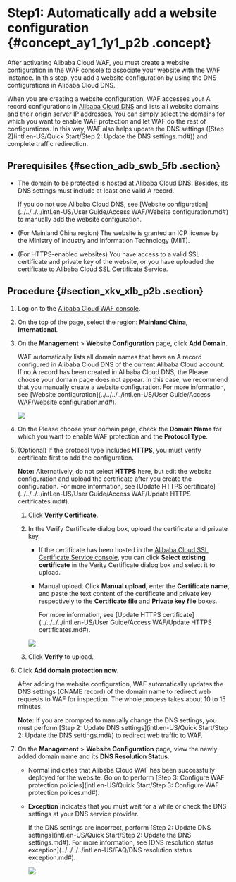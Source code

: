 # Step1: Automatically add a website configuration {#concept_ay1_1y1_p2b .concept}

After activating Alibaba Cloud WAF, you must create a website configuration in the WAF console to associate your website with the WAF instance. In this step, you add a website configuration by using the DNS configurations in Alibaba Cloud DNS.

When you are creating a website configuration, WAF accesses your A record configurations in [Alibaba Cloud DNS](https://dns.console.aliyun.com) and lists all website domains and their origin server IP addresses. You can simply select the domains for which you want to enable WAF protection and let WAF do the rest of configurations. In this way, WAF also helps update the DNS settings \([Step 2](intl.en-US/Quick Start/Step 2: Update the DNS settings.md#)\) and complete traffic redirection.

## Prerequisites {#section_adb_swb_5fb .section}

-   The domain to be protected is hosted at Alibaba Cloud DNS. Besides, its DNS settings must include at least one valid A record.

    If you do not use Alibaba Cloud DNS, see [Website configuration](../../../../intl.en-US/User Guide/Access WAF/Website configuration.md#) to manually add the website configuration.

-   \(For Mainland China region\) The website is granted an ICP license by the Ministry of Industry and Information Technology \(MIIT\).
-   \(For HTTPS-enabled websites\) You have access to a valid SSL certificate and private key of the website, or you have uploaded the certificate to Alibaba Cloud SSL Certificate Service.

## Procedure {#section_xkv_xlb_p2b .section}

1.  Log on to the [Alibaba Cloud WAF console](https://yundun.console.aliyun.com/?p=waf).
2.  On the top of the page, select the region: **Mainland China**, **International**.
3.  On the **Management** \> **Website Configuration** page, click **Add Domain**.

    WAF automatically lists all domain names that have an A record configured in Alibaba Cloud DNS of the current Alibaba Cloud account. If no A record has been created in Alibaba Cloud DNS, the Please choose your domain page does not appear. In this case, we recommend that you manually create a website configuration. For more information, see [Website configuration](../../../../intl.en-US/User Guide/Access WAF/Website configuration.md#).

    ![](http://static-aliyun-doc.oss-cn-hangzhou.aliyuncs.com/assets/img/15546/15440743787562_en-US.png)

4.  On the Please choose your domain page, check the **Domain Name** for which you want to enable WAF protection and the **Protocol Type**.
5.  \(Optional\) If the protocol type includes **HTTPS**, you must verify certificate first to add the configuration.

    **Note:** Alternatively, do not select **HTTPS** here, but edit the website configuration and upload the certificate after you create the configuration. For more information, see [Update HTTPS certificate](../../../../intl.en-US/User Guide/Access WAF/Update HTTPS certificates.md#).

    1.  Click **Verify Certificate**.
    2.  In the Verify Certificate dialog box, upload the certificate and private key.

        -   If the certificate has been hosted in the [Alibaba Cloud SSL Certificate Service console](https://yundunnext.console.aliyun.com/?p=casnext), you can click **Select existing certificate** in the Verity Certificate dialog box and select it to upload.
        -   Manual upload. Click **Manual upload**, enter the **Certificate name**, and paste the text content of the certificate and private key respectively to the **Certificate file** and **Private key file** boxes.

            For more information, see [Update HTTPS certificate](../../../../intl.en-US/User Guide/Access WAF/Update HTTPS certificates.md#).

        ![](http://static-aliyun-doc.oss-cn-hangzhou.aliyuncs.com/assets/img/15546/15440743787567_en-US.png)

    3.  Click **Verify** to upload.
6.  Click **Add domain protection now**.

    After adding the website configuration, WAF automatically updates the DNS settings \(CNAME record\) of the domain name to redirect web requests to WAF for inspection. The whole process takes about 10 to 15 minutes.

    **Note:** If you are prompted to manually change the DNS settings, you must perform [Step 2: Update DNS settings](intl.en-US/Quick Start/Step 2: Update the DNS settings.md#) to redirect web traffic to WAF.

7.  On the **Management** \> **Website Configuration** page, view the newly added domain name and its **DNS Resolution Status**.
    -   Normal indicates that Alibaba Cloud WAF has been successfully deployed for the website. Go on to perform [Step 3: Configure WAF protection policies](intl.en-US/Quick Start/Step 3: Configure WAF protection polices.md#).
    -   **Exception** indicates that you must wait for a while or check the DNS settings at your DNS service provider.

        If the DNS settings are incorrect, perform [Step 2: Update DNS settings](intl.en-US/Quick Start/Step 2: Update the DNS settings.md#). For more information, see [DNS resolution status exception](../../../../intl.en-US/FAQ/DNS resolution status exception.md#).

        ![](http://static-aliyun-doc.oss-cn-hangzhou.aliyuncs.com/assets/img/15546/15440743787570_en-US.png)


